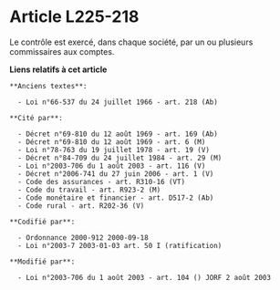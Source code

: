 # Article L225-218

Le contrôle est exercé, dans chaque société, par un ou plusieurs commissaires aux comptes.

**Liens relatifs à cet article**

	**Anciens textes**:

	  - Loi n°66-537 du 24 juillet 1966 - art. 218 (Ab)

	**Cité par**:

	  - Décret n°69-810 du 12 août 1969 - art. 169 (Ab)
	  - Décret n°69-810 du 12 août 1969 - art. 6 (M)
	  - Loi n°78-763 du 19 juillet 1978 - art. 19 (V)
	  - Décret n°84-709 du 24 juillet 1984 - art. 29 (M)
	  - Loi n°2003-706 du 1 août 2003 - art. 116 (V)
	  - Décret n°2006-741 du 27 juin 2006 - art. 1 (V)
	  - Code des assurances - art. R310-16 (VT)
	  - Code du travail - art. R923-2 (M)
	  - Code monétaire et financier - art. D517-2 (Ab)
	  - Code rural - art. R202-36 (V)

	**Codifié par**:

	  - Ordonnance 2000-912 2000-09-18
	  - Loi n°2003-7 2003-01-03 art. 50 I (ratification)

	**Modifié par**:

	  - Loi n°2003-706 du 1 août 2003 - art. 104 () JORF 2 août 2003
